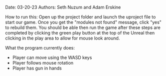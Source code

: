 
Date: 03-20-23
Authors: Seth Nuzum and Adam Erskine



How to run this: 
Open up the project folder and launch the uproject file to start our
game. Once you get the "modules not found" message, click "yes" to rebuild them.
You should be able then run the game after these steps are completed by 
clicking the green play button at the top of the Unreal then clicking in the 
play area to allow for mouse look around.



What the program currently does:
- Player can move using the WASD keys
- Player follows mouse rotation
- Player has gun in hands 

